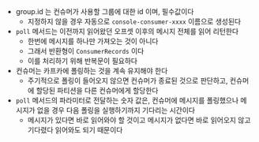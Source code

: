 - group.id 는 컨슈머가 사용할 그룹에 대한 id 이며, 필수값이다
    - 지정하지 않을 경우 자동으로 `console-consumer-xxxx` 이름으로 생성된다
- `poll` 메서드는 이전까지 읽어왔던 오프셋 이후의 메시지 전체를 읽어 리턴한다
    - 한번에 메시지를 하나만 가져오는 것이 아니다
    - 그래서 반환형이 `ConsumerRecords` 이다
    - 이를 처리하기 위해 반복문이 필요하다
- 컨슈머는 카프카에 폴링하는 것을 계속 유지해야 한다
    - 주기적으로 폴링이 들어오지 않으면 컨슈머가 종료된 것으로 판단하고, 컨슈머에 할당된 파티션을 다른 컨슈머에게 할당한다
- `poll` 메서드의 파라미터로 전달하는 숫자 값은, 컨슈머에 메시지를 폴링했으나 메시지가 없을 경우 다음 폴링을 실행하기까지 기다리는 시간이다
    - 메시지가 있다면 바로 읽어와야 할 것이고 메시지가 없다면 바로 읽어오지 않고 기다렸다 읽어와도 되기 때문이다